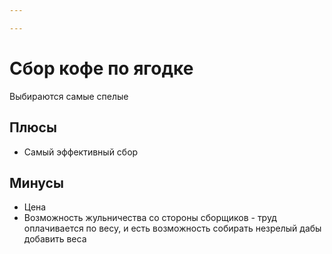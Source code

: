 ```yaml
---

---
```

# Сбор кофе по ягодке
Выбираются самые спелые

## Плюсы
- Самый эффективный сбор

## Минусы
- Цена
- Возможность жульничества со стороны сборщиков - труд оплачивается по весу, и есть возможность собирать незрелый дабы добавить веса